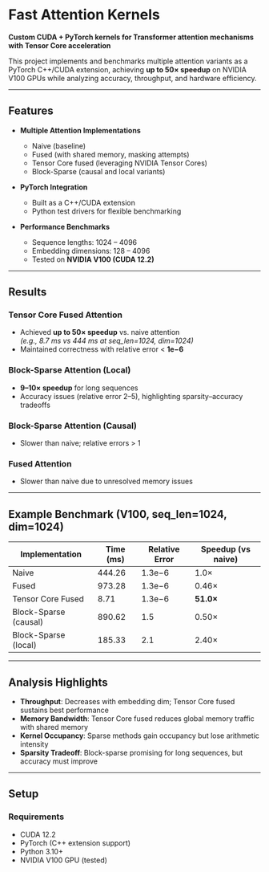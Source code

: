 # Fast Attention Kernels 
**Custom CUDA + PyTorch kernels for Transformer attention mechanisms with Tensor Core acceleration**  

This project implements and benchmarks multiple attention variants as a PyTorch C++/CUDA extension, achieving **up to 50× speedup** on NVIDIA V100 GPUs while analyzing accuracy, throughput, and hardware efficiency.  

---

## Features
- **Multiple Attention Implementations**
  - Naive (baseline)
  - Fused (with shared memory, masking attempts)
  - Tensor Core fused (leveraging NVIDIA Tensor Cores)
  - Block-Sparse (causal and local variants)

- **PyTorch Integration**
  - Built as a C++/CUDA extension
  - Python test drivers for flexible benchmarking

- **Performance Benchmarks**
  - Sequence lengths: 1024 – 4096
  - Embedding dimensions: 128 – 4096
  - Tested on **NVIDIA V100 (CUDA 12.2)**

---

## Results

### Tensor Core Fused Attention
- Achieved **up to 50× speedup** vs. naive attention  
  *(e.g., 8.7 ms vs 444 ms at seq_len=1024, dim=1024)*  
- Maintained correctness with relative error < **1e−6**  

### Block-Sparse Attention (Local)
- **9–10× speedup** for long sequences  
- Accuracy issues (relative error 2–5), highlighting sparsity–accuracy tradeoffs  

### Block-Sparse Attention (Causal)
- Slower than naive; relative errors > 1  

### Fused Attention
- Slower than naive due to unresolved memory issues  

---

## Example Benchmark (V100, seq_len=1024, dim=1024)

| Implementation        | Time (ms) | Relative Error | Speedup (vs naive) |
|-----------------------|-----------|----------------|---------------------|
| Naive                 | 444.26    | 1.3e−6         | 1.0×               |
| Fused                 | 973.28    | 1.3e−6         | 0.46×              |
| Tensor Core Fused     | 8.71      | 1.3e−6         | **51.0×**          |
| Block-Sparse (causal) | 890.62    | 1.5            | 0.50×              |
| Block-Sparse (local)  | 185.33    | 2.1            | 2.40×              |

---

## Analysis Highlights
- **Throughput**: Decreases with embedding dim; Tensor Core fused sustains best performance
- **Memory Bandwidth**: Tensor Core fused reduces global memory traffic with shared memory
- **Kernel Occupancy**: Sparse methods gain occupancy but lose arithmetic intensity
- **Sparsity Tradeoff**: Block-sparse promising for long sequences, but accuracy must improve

---

## Setup

### Requirements
- CUDA 12.2
- PyTorch (C++ extension support)
- Python 3.10+
- NVIDIA V100 GPU (tested)

